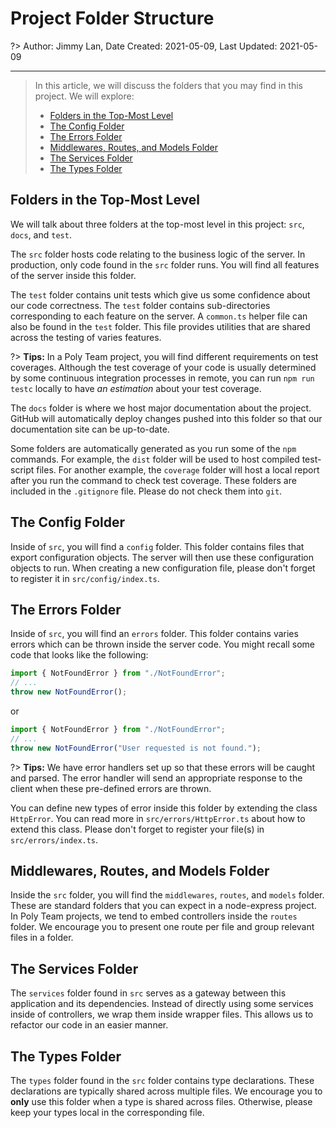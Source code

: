 # Project Folder Structure

?> Author: Jimmy Lan, Date Created: 2021-05-09, Last Updated: 2021-05-09

---

> In this article, we will discuss the folders that you may find in this project.
> We will explore:
>
> - [Folders in the Top-Most Level](#folders-in-the-top-most-level)
> - [The Config Folder](#the-config-folder)
> - [The Errors Folder](#the-errors-folder)
> - [Middlewares, Routes, and Models Folder](#middlewares-routes-and-models-folder)
> - [The Services Folder](#the-services-folder)
> - [The Types Folder](#the-types-folder)

## Folders in the Top-Most Level

We will talk about three folders at the top-most level in this project: `src`, `docs`, and `test`.

The `src` folder hosts code relating to the business logic of the server.
In production, only code found in the `src` folder runs.
You will find all features of the server inside this folder.

The `test` folder contains unit tests which give us some confidence about our code correctness.
The `test` folder contains sub-directories corresponding to each feature on the server.
A `common.ts` helper file can also be found in the `test` folder.
This file provides utilities that are shared across the testing of varies features.

?> **Tips:** In a Poly Team project, you will find different requirements on test coverages.
Although the test coverage of your code is usually determined by some continuous integration processes in remote, you can run `npm run testc` locally to have _an estimation_ about your test coverage.

The `docs` folder is where we host major documentation about the project.
GitHub will automatically deploy changes pushed into this folder so that our documentation site can be up-to-date.

Some folders are automatically generated as you run some of the `npm` commands.
For example, the `dist` folder will be used to host compiled test-script files.
For another example, the `coverage` folder will host a local report after you run the command to check test coverage.
These folders are included in the `.gitignore` file.
Please do not check them into `git`.

## The Config Folder

Inside of `src`, you will find a `config` folder.
This folder contains files that export configuration objects. The server will then use these configuration objects to run.
When creating a new configuration file, please don't forget to register it in `src/config/index.ts`.

## The Errors Folder

Inside of `src`, you will find an `errors` folder.
This folder contains varies errors which can be thrown inside the server code.
You might recall some code that looks like the following:

```typescript
import { NotFoundError } from "./NotFoundError";
// ...
throw new NotFoundError();
```

or

```typescript
import { NotFoundError } from "./NotFoundError";
// ...
throw new NotFoundError("User requested is not found.");
```

?> **Tips:** We have error handlers set up so that these errors will be caught and parsed. The error handler will send an appropriate response to the client when these pre-defined errors are thrown.

You can define new types of error inside this folder by extending the class `HttpError`.
You can read more in `src/errors/HttpError.ts` about how to extend this class.
Please don't forget to register your file(s) in `src/errors/index.ts`.

## Middlewares, Routes, and Models Folder

Inside the `src` folder, you will find the `middlewares`, `routes`, and `models` folder.
These are standard folders that you can expect in a node-express project.
In Poly Team projects, we tend to embed controllers inside the `routes` folder.
We encourage you to present one route per file and group relevant files in a folder.

## The Services Folder

The `services` folder found in `src` serves as a gateway between this application and its dependencies.
Instead of directly using some services inside of controllers, we wrap them inside wrapper files. This allows us to refactor our code in an easier manner.

## The Types Folder

The `types` folder found in the `src` folder contains type declarations.
These declarations are typically shared across multiple files.
We encourage you to **only** use this folder when a type is shared across files.
Otherwise, please keep your types local in the corresponding file.
